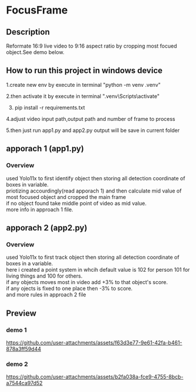 # FocusFrame

## Description
Reformate 16:9 live video to 9:16 aspect ratio by cropping most focued object.See demo below.


## How to run this project in windows device 

1.create new env by execute in terminal "python -m venv .venv"

2.then activate it by execute in terminal ".venv\Scripts\activate"

3. pip install -r requirements.txt

4.adjust video input path,output path and number of frame to process

5.then just run app1.py and app2.py output will be save in current folder

## apporach 1 (app1.py)
### Overview    

used Yolo11x to first identify object then storing all detection coordinate of boxes in variable.    
priotizing accourdingly(read apporach 1) and then calculate mid value of most focused object and cropped the main frame   
if no object found take middle point of video as mid value.   
more info in approach 1 file.   

## apporach 2 (app2.py)
### Overview   

used Yolo11x to first track object then storing all detection coordinate of boxes in a variable.   
here i created a point system in whcih default value is 102 for person 101 for living things and 100 for others.   
if any objects moves most in video add +3% to that object's score.   
if any ojects is fixed to one place then -3% to score.   
and more rules in approach 2 file   

## Preview

### demo 1
https://github.com/user-attachments/assets/f63d3e77-9e61-42fa-b461-878a3ff59d44


### demo 2
https://github.com/user-attachments/assets/b2fa038a-fce9-4755-8bcb-a7544ca97d52




